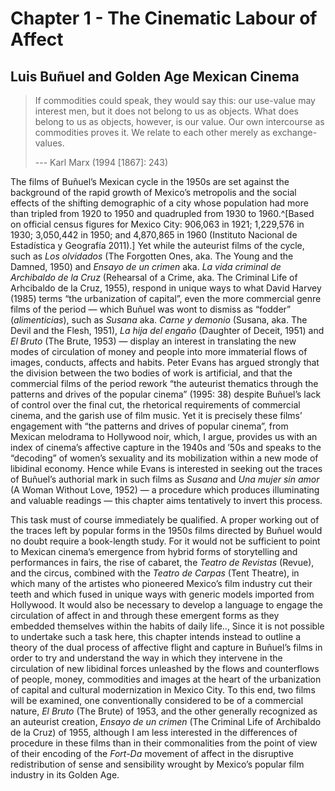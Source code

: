 ﻿# Chapter 1 - The Cinematic Labour of Affect
Luis Buñuel and Golden Age Mexican Cinema
-------------------------------------------------------------------------------

> If commodities could speak, they would say this: our use-value may interest men, but it does not belong to us as objects. What does belong to us as objects, however, is our value. Our own intercourse as commodities proves it. We relate to each other merely as exchange-values.
>
> --- Karl Marx (1994 \[1867\]: 243)

The films of Buñuel’s Mexican cycle in the 1950s are set against the background of the rapid growth of Mexico’s metropolis and the social effects of the shifting demographic of a city whose population had more than tripled from 1920 to 1950 and quadrupled from 1930 to 1960.^[Based on official census figures for Mexico City: 906,063 in 1921; 1,229,576 in 1930; 3,050,442 in 1950; and 4,870,865 in 1960 (Instituto Nacional de Estadística y Geografía 2011).] Yet while the auteurist films of the cycle, such as *Los olvidados* (The Forgotten Ones, aka. The Young and the Damned, 1950) and *Ensayo de un crimen* aka. *La vida criminal de Archibaldo de la Cruz* (Rehearsal of a Crime, aka. The Criminal Life of Arhcibaldo de la Cruz, 1955), respond in unique ways to what David Harvey (1985) terms “the urbanization of capital”, even the more commercial genre films of the period — which Buñuel was wont to dismiss as “fodder” (*alimenticias*), such as *Susana* aka. *Carne y demonio* (Susana, aka. The Devil and the Flesh, 1951), *La hija del engaño* (Daughter of Deceit, 1951) and *El Bruto* (The Brute, 1953) — display an interest in translating the new modes of circulation of money and people into more immaterial flows of images, conducts, affects and habits. Peter Evans has argued strongly that the division between the two bodies of work is artificial, and that the commercial films of the period rework “the auteurist thematics through the patterns and drives of the popular cinema” (1995: 38) despite Buñuel’s lack of control over the final cut, the rhetorical requirements of commercial cinema, and the garish use of film music. Yet it is precisely these films’ engagement with “the patterns and drives of popular cinema”, from Mexican melodrama to Hollywood noir, which, I argue, provides us with an index of cinema’s affective capture in the 1940s and ’50s and speaks to the “decoding” of women’s sexuality and its mobilization within a new mode of libidinal economy. Hence while Evans is interested in seeking out the traces of Buñuel’s authorial mark in such films as *Susana* and *Una mujer sin amor* (A Woman Without Love, 1952) — a procedure which produces illuminating and valuable readings — this chapter aims tentatively to invert this process.

This task must of course immediately be qualified. A proper working out of the traces left by popular forms in the 1950s films directed by Buñuel would no doubt require a book-length study. For it would not be sufficient to point to Mexican cinema’s emergence from hybrid forms of storytelling and performances in fairs, the rise of cabaret, the *Teatro de Revistas* (Revue), and the circus, combined with the *Teatro de Carpas* (Tent Theatre), in which many of the artistes who pioneered Mexico’s film industry cut their teeth and which fused in unique ways with generic models imported from Hollywood. It would also be necessary to develop a language to engage the circulation of affect in and through these emergent forms as they embedded themselves within the habits of daily life.., Since it is not possible to undertake such a task here, this chapter intends instead to outline a theory of the dual process of affective flight and capture in Buñuel’s films in order to try and understand the way in which they intervene in the circulation of new libidinal forces unleashed by the flows and counterflows of people, money, commodities and images at the heart of the urbanization of capital and cultural modernization in Mexico City. To this end, two films will be examined, one conventionally considered to be of a commercial nature, *El Bruto* (The Brute) of 1953, and the other generally recognized as an auteurist creation, *Ensayo de un crimen* (The Criminal Life of Archibaldo de la Cruz) of 1955, although I am less interested in the differences of procedure in these films than in their commonalities from the point of view of their encoding of the *Fort-Da* movement of affect in the disruptive redistribution of sense and sensibility wrought by Mexico’s popular film industry in its Golden Age.
